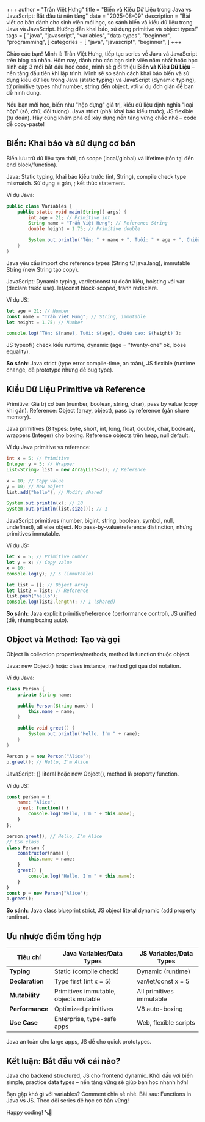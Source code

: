 +++
author = "Trần Việt Hưng"
title = "Biến và Kiểu Dữ Liệu trong Java vs JavaScript: Bắt đầu từ nền tảng"
date = "2025-08-09"
description = "Bài viết cơ bản dành cho sinh viên mới học, so sánh biến và kiểu dữ liệu trong Java và JavaScript. Hướng dẫn khai báo, sử dụng primitive và object types!"
tags = [
    "java",
    "javascript",
    "variables",
    "data-types",
    "beginner",
    "programming",
]
categories = [
    "java",
    "javascript",
    "beginner",
]
+++

Chào các bạn! Mình là Trần Việt Hưng, tiếp tục series về Java và JavaScript trên blog cá nhân. Hôm nay, dành cho các bạn sinh viên năm nhất hoặc học sinh cấp 3 mới bắt đầu học code, mình sẽ giới thiệu **Biến và Kiểu Dữ Liệu** – nền tảng đầu tiên khi lập trình. Mình sẽ so sánh cách khai báo biến và sử dụng kiểu dữ liệu trong Java (static typing) và JavaScript (dynamic typing), từ primitive types như number, string đến object, với ví dụ đơn giản để bạn dễ hình dung.

Nếu bạn mới học, biến như "hộp đựng" giá trị, kiểu dữ liệu định nghĩa "loại hộp" (số, chữ, đối tượng). Java strict (phải khai báo kiểu trước), JS flexible (tự đoán). Hãy cùng khám phá để xây dựng nền tảng vững chắc nhé – code dễ copy-paste!

## Biến: Khai báo và sử dụng cơ bản

Biến lưu trữ dữ liệu tạm thời, có scope (local/global) và lifetime (tồn tại đến end block/function).

Java: Static typing, khai báo kiểu trước (int, String), compile check type mismatch. Sử dụng = gán, ; kết thúc statement.

Ví dụ Java:
```java
public class Variables {
    public static void main(String[] args) {
        int age = 21; // Primitive int
        String name = "Trần Việt Hưng"; // Reference String
        double height = 1.75; // Primitive double

        System.out.println("Tên: " + name + ", Tuổi: " + age + ", Chiều cao: " + height);
    }
}
```

Java yêu cầu import cho reference types (String từ java.lang), immutable String (new String tạo copy).

JavaScript: Dynamic typing, var/let/const tự đoán kiểu, hoisting với var (declare trước use). let/const block-scoped, tránh redeclare.

Ví dụ JS:
```javascript
let age = 21; // Number
const name = "Trần Việt Hưng"; // String, immutable
let height = 1.75; // Number

console.log(`Tên: ${name}, Tuổi: ${age}, Chiều cao: ${height}`);
```

JS typeof() check kiểu runtime, dynamic (age = "twenty-one" ok, loose equality).

**So sánh**: Java strict (type error compile-time, an toàn), JS flexible (runtime change, dễ prototype nhưng dễ bug type).

## Kiểu Dữ Liệu Primitive và Reference

Primitive: Giá trị cơ bản (number, boolean, string, char), pass by value (copy khi gán). Reference: Object (array, object), pass by reference (gán share memory).

Java primitives (8 types: byte, short, int, long, float, double, char, boolean), wrappers (Integer) cho boxing. Reference objects trên heap, null default.

Ví dụ Java primitive vs reference:
```java
int x = 5; // Primitive
Integer y = 5; // Wrapper
List<String> list = new ArrayList<>(); // Reference

x = 10; // Copy value
y = 10; // New object
list.add("hello"); // Modify shared

System.out.println(x); // 10
System.out.println(list.size()); // 1
```

JavaScript primitives (number, bigint, string, boolean, symbol, null, undefined), all else object. No pass-by-value/reference distinction, nhưng primitives immutable.

Ví dụ JS:
```javascript
let x = 5; // Primitive number
let y = x; // Copy value
x = 10;
console.log(y); // 5 (immutable)

let list = []; // Object array
let list2 = list; // Reference
list.push("hello");
console.log(list2.length); // 1 (shared)
```

**So sánh**: Java explicit primitive/reference (performance control), JS unified (dễ, nhưng boxing auto).

## Object và Method: Tạo và gọi

Object là collection properties/methods, method là function thuộc object.

Java: new Object() hoặc class instance, method gọi qua dot notation.

Ví dụ Java:
```java
class Person {
    private String name;

    public Person(String name) {
        this.name = name;
    }

    public void greet() {
        System.out.println("Hello, I'm " + name);
    }
}

Person p = new Person("Alice");
p.greet(); // Hello, I'm Alice
```

JavaScript: {} literal hoặc new Object(), method là property function.

Ví dụ JS:
```javascript
const person = {
    name: "Alice",
    greet: function() {
        console.log("Hello, I'm " + this.name);
    }
};

person.greet(); // Hello, I'm Alice
// ES6 class
class Person {
    constructor(name) {
        this.name = name;
    }
    greet() {
        console.log("Hello, I'm " + this.name);
    }
}
const p = new Person("Alice");
p.greet();
```

**So sánh**: Java class blueprint strict, JS object literal dynamic (add property runtime).

## Ưu nhược điểm tổng hợp

| Tiêu chí          | Java Variables/Data Types     | JS Variables/Data Types       |
|-------------------|-------------------------------|-------------------------------|
| **Typing**       | Static (compile check)       | Dynamic (runtime)            |
| **Declaration**  | Type first (int x = 5)       | var/let/const x = 5          |
| **Mutability**   | Primitives immutable, objects mutable | All primitives immutable     |
| **Performance**  | Optimized primitives         | V8 auto-boxing               |
| **Use Case**     | Enterprise, type-safe apps   | Web, flexible scripts        |

Java an toàn cho large apps, JS dễ cho quick prototypes.

## Kết luận: Bắt đầu với cái nào?

Java cho backend structured, JS cho frontend dynamic. Khởi đầu với biến simple, practice data types – nền tảng vững sẽ giúp bạn học nhanh hơn!

Bạn gặp khó gì với variables? Comment chia sẻ nhé. Bài sau: Functions in Java vs JS. Theo dõi series để học cơ bản vững!

Happy coding! 🔤📝

<!--more-->
